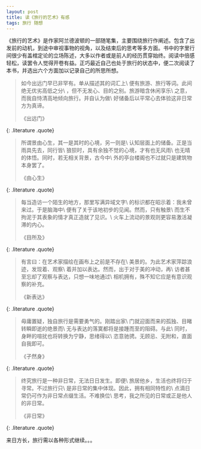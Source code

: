 ```yaml
---
layout: post
title: 读《旅行的艺术》有感
tags: 旅行 随想
---
```


《旅行的艺术》是作家阿兰德波顿的一部随笔集，主要围绕旅行作阐述。包含了出发前的动机，到途中审视事物的视角，以及结束后的思考等多方面。书中的字里行间很少有盖棺定论的立场陈述，大多以作者或是前人的经历贯穿始终。阅读中倍感轻松，读罢令人觉得开卷有益。正巧最近自己也处于旅行的状态中，便二次阅读了本书，并选出六个方面加以记录自己的所思所想。

> 如今出远门早已非罕有。单从描述其的词汇上\\
> 便有旅游、旅行等词。此间绝无优劣高低之分\\
> ，但不无发心、目的之别。旅游暗含休闲享乐\\
> 之意，而我自恃清高地倾向旅行。并自认为做\\
> 好储备后以平常心去体验这非日常方为真谛。
> <footer>《出远门》</footer>
{: .literature .quote}

> 所谓景由心生，其一是其时的心境，另一则是\\
> 认知层面上的储备。正是当雨具先去，同行皆\\
> 狼狈时，具有余独不觉的心境，才有也无风雨\\
> 也无晴的体悟。同时，若无相关背景，古今中\\
> 外的亭台楼阁也不过就只是建筑物本身罢了。
> <footer>《由心生》</footer>
{: .literature .quote}

> 每当造访一个陌生的地方，那里写满异域文字\\
> 的标识都在昭示着：我未曾来过。于是脑海中\\
> 便有了关于该地初步的见闻。然而，只有触景\\
> 而生不拘泥于其表象的情才真正造就了见识。\\
> 火车上流动的景观则更容易激活凝滞的内心。
> <footer>《目所及》</footer>
{: .literature .quote}

> 有言曰：在艺术家描绘在画布上之前是不存在\\
> 美景的。为此艺术家萍踪浪迹，发现着、观察\\
> 着并加以表达。然而，出于对于美的冲动，再\\
> 访者甚至忘却了观察与表达，只想一味地通过\\
> 相机拥有，殊不知它应是有意识观察的补充。
> <footer>《新表达》</footer>
{: .literature .quote}

> 毋庸置疑，独自旅行是需要勇气的。刚踏出家\\
> 门就迎面而来的孤独、目睹转瞬即逝的绝景而\\
> 无与表达的落寞都将是接踵而至的阻碍。与此\\
> 同时，身畔的喧扰也将转换为宁静，思绪得以\\
> 恣意驰骋。无顾忌、无附和，直面自我即可。
> <footer>《孑然身》</footer>
{: .literature .quote}

> 终究旅行是一种非日常，无法日日发生。即便\\
> 旅居他乡，生活也终将归于寻常。不过旅行只\\
> 是非日常的集中体现。因此，拥有相同特性的\\
> 点滴日常仍可作为非日常点缀生活。不难换位\\
> 思考，我之所见的日常或正是他人的非日常。
> <footer>《非日常》</footer>
{: .literature .quote}

来日方长，旅行需以各种形式继续。。。
